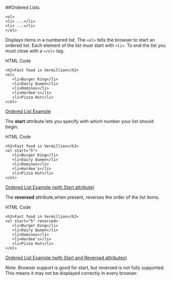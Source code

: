 ##Ordered Lists
~~~
<ol> 
<li> ...</li> 
<li> ...</li> 
</ol>
~~~

Displays items in a numbered list. The `<ol>` tells the browser to start an ordered list. Each element of the list must start with `<li>`. To end the list you must close with a `</ol>` tag.

HTML Code
~~~
<h2>Fast food in Vermillion</h2>
<ol>
   <li>Burger King</li>
   <li>Dairy Queen</li>
   <li>Dominos</li>
   <li>Hardee's</li>
   <li>Pizza Hut</li>
</ol>
~~~

<a href="archives/examples/Example14.htm" target="_blank">Ordered List Example</a>

The <b>start</b> attribute lets you specify with which number your list should begin. 

HTML Code
~~~
<h2>Fast food in Vermillion</h2>
<ol start="5">
   <li>Burger King</li>
   <li>Dairy Queen</li>
   <li>Dominos</li>
   <li>Hardee's</li>
   <li>Pizza Hut</li>
</ol>
~~~

<a href="archives/examples/Example15.htm" target="_blank">Ordered List Example (with Start attribute)</a>

The <b>reversed</b> attribute,when present, reverses the order of the list items. 

HTML Code
~~~
<h2>Fast food in Vermillion</h2>
<ol start="5" reversed>
   <li>Burger King</li>
   <li>Dairy Queen</li>
   <li>Dominos</li>
   <li>Hardee's</li>
   <li>Pizza Hut</li>
</ol>
~~~

<a href="archives/examples/Example16.htm" target="_blank">Ordered List Example (with Start and Reversed attributes)</a>

Note: Browser support is good for start, but reversed is not fully supported. This means it may not be displayed correctly in every browser.